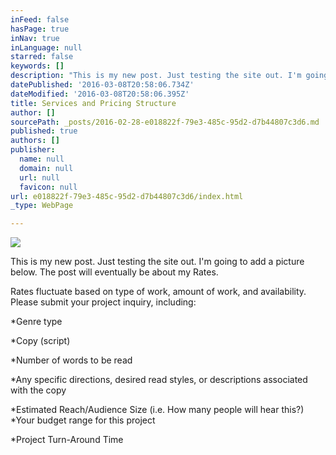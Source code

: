 ```yaml
---
inFeed: false
hasPage: true
inNav: true
inLanguage: null
starred: false
keywords: []
description: "This is my new post. Just testing the site out. I'm going to add a picture below. The post will eventually be about my Rates.\_"
datePublished: '2016-03-08T20:58:06.734Z'
dateModified: '2016-03-08T20:58:06.395Z'
title: Services and Pricing Structure
author: []
sourcePath: _posts/2016-02-28-e018822f-79e3-485c-95d2-d7b44807c3d6.md
published: true
authors: []
publisher:
  name: null
  domain: null
  url: null
  favicon: null
url: e018822f-79e3-485c-95d2-d7b44807c3d6/index.html
_type: WebPage

---
```

![](https://the-grid-user-content.s3-us-west-2.amazonaws.com/04a324e0-5ffc-4037-94c4-d90fe570acbb.jpg)

This is my new post. Just testing the site out. I'm going to add a picture below. The post will eventually be about my Rates. 

Rates fluctuate based on type of work, amount of work, and availability. Please submit your project inquiry, including:

\*Genre type 

\*Copy (script) 

\*Number of words to be read 

\*Any specific directions, desired read styles, or descriptions associated with the copy 

\*Estimated Reach/Audience Size (i.e. How many people will hear this?)
\*Your budget range for this project 

\*Project Turn-Around Time